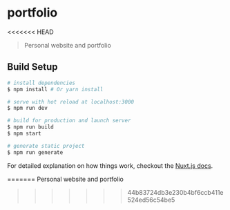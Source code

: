 # portfolio
<<<<<<< HEAD

> Personal website and portfolio

## Build Setup

``` bash
# install dependencies
$ npm install # Or yarn install

# serve with hot reload at localhost:3000
$ npm run dev

# build for production and launch server
$ npm run build
$ npm start

# generate static project
$ npm run generate
```

For detailed explanation on how things work, checkout the [Nuxt.js docs](https://github.com/nuxt/nuxt.js).

=======
Personal website and portfolio
>>>>>>> 44b83724db3e230b4bf6ccb411e524ed56c54be5
